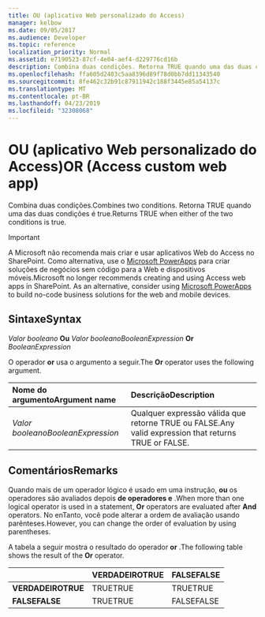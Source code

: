 ```yaml
---
title: OU (aplicativo Web personalizado do Access)
manager: kelbow
ms.date: 09/05/2017
ms.audience: Developer
ms.topic: reference
localization_priority: Normal
ms.assetid: e7190523-87cf-4e04-aef4-d229776cd16b
description: Combina duas condições. Retorna TRUE quando uma das duas condições é true.
ms.openlocfilehash: ffa605d2403c5aa8396d89f78d0bb7dd11343540
ms.sourcegitcommit: 8fe462c32b91c87911942c188f3445e85a54137c
ms.translationtype: MT
ms.contentlocale: pt-BR
ms.lasthandoff: 04/23/2019
ms.locfileid: "32308068"
---
```

# <a name="or-access-custom-web-app"></a><span data-ttu-id="049cf-104">OU (aplicativo Web personalizado do Access)</span><span class="sxs-lookup"><span data-stu-id="049cf-104">OR (Access custom web app)</span></span>

<span data-ttu-id="049cf-105">Combina duas condições.</span><span class="sxs-lookup"><span data-stu-id="049cf-105">Combines two conditions.</span></span> <span data-ttu-id="049cf-106">Retorna TRUE quando uma das duas condições é true.</span><span class="sxs-lookup"><span data-stu-id="049cf-106">Returns TRUE when either of the two conditions is true.</span></span>
  
> [!IMPORTANT]
> <span data-ttu-id="049cf-p103">A Microsoft não recomenda mais criar e usar aplicativos Web do Access no SharePoint. Como alternativa, use o [Microsoft PowerApps](https://powerapps.microsoft.com/en-us/) para criar soluções de negócios sem código para a Web e dispositivos móveis.</span><span class="sxs-lookup"><span data-stu-id="049cf-p103">Microsoft no longer recommends creating and using Access web apps in SharePoint. As an alternative, consider using [Microsoft PowerApps](https://powerapps.microsoft.com/en-us/) to build no-code business solutions for the web and mobile devices.</span></span> 
  
## <a name="syntax"></a><span data-ttu-id="049cf-109">Sintaxe</span><span class="sxs-lookup"><span data-stu-id="049cf-109">Syntax</span></span>

 <span data-ttu-id="049cf-110">*Valor booleano* **Ou** *Valor booleano*</span><span class="sxs-lookup"><span data-stu-id="049cf-110">*BooleanExpression* **Or** *BooleanExpression*</span></span> 
  
<span data-ttu-id="049cf-111">O operador **or** usa o argumento a seguir.</span><span class="sxs-lookup"><span data-stu-id="049cf-111">The **Or** operator uses the following argument.</span></span> 
  
|<span data-ttu-id="049cf-112">**Nome do argumento**</span><span class="sxs-lookup"><span data-stu-id="049cf-112">**Argument name**</span></span>|<span data-ttu-id="049cf-113">**Descrição**</span><span class="sxs-lookup"><span data-stu-id="049cf-113">**Description**</span></span>|
|:-----|:-----|
| <span data-ttu-id="049cf-114">*Valor booleano*</span><span class="sxs-lookup"><span data-stu-id="049cf-114">*BooleanExpression*</span></span>  <br/> |<span data-ttu-id="049cf-115">Qualquer expressão válida que retorne TRUE ou FALSE.</span><span class="sxs-lookup"><span data-stu-id="049cf-115">Any valid expression that returns TRUE or FALSE.</span></span>  <br/> |
   
## <a name="remarks"></a><span data-ttu-id="049cf-116">Comentários</span><span class="sxs-lookup"><span data-stu-id="049cf-116">Remarks</span></span>

<span data-ttu-id="049cf-117">Quando mais de um operador lógico é usado em uma instrução, **ou** os operadores são avaliados depois **de operadores e** .</span><span class="sxs-lookup"><span data-stu-id="049cf-117">When more than one logical operator is used in a statement, **Or** operators are evaluated after **And** operators.</span></span> <span data-ttu-id="049cf-118">No enTanto, você pode alterar a ordem de avaliação usando parênteses.</span><span class="sxs-lookup"><span data-stu-id="049cf-118">However, you can change the order of evaluation by using parentheses.</span></span> 
  
<span data-ttu-id="049cf-119">A tabela a seguir mostra o resultado do operador **or** .</span><span class="sxs-lookup"><span data-stu-id="049cf-119">The following table shows the result of the **Or** operator.</span></span> 
  
||<span data-ttu-id="049cf-120">**VERDADEIRO**</span><span class="sxs-lookup"><span data-stu-id="049cf-120">**TRUE**</span></span>|<span data-ttu-id="049cf-121">**FALSE**</span><span class="sxs-lookup"><span data-stu-id="049cf-121">**FALSE**</span></span>|
|:-----|:-----|:-----|
|<span data-ttu-id="049cf-122">**VERDADEIRO**</span><span class="sxs-lookup"><span data-stu-id="049cf-122">**TRUE**</span></span> <br/> |<span data-ttu-id="049cf-123">TRUE</span><span class="sxs-lookup"><span data-stu-id="049cf-123">TRUE</span></span>  <br/> |<span data-ttu-id="049cf-124">TRUE</span><span class="sxs-lookup"><span data-stu-id="049cf-124">TRUE</span></span>  <br/> |
|<span data-ttu-id="049cf-125">**FALSE**</span><span class="sxs-lookup"><span data-stu-id="049cf-125">**FALSE**</span></span> <br/> |<span data-ttu-id="049cf-126">TRUE</span><span class="sxs-lookup"><span data-stu-id="049cf-126">TRUE</span></span>  <br/> |<span data-ttu-id="049cf-127">FALSE</span><span class="sxs-lookup"><span data-stu-id="049cf-127">FALSE</span></span>  <br/> |
   

